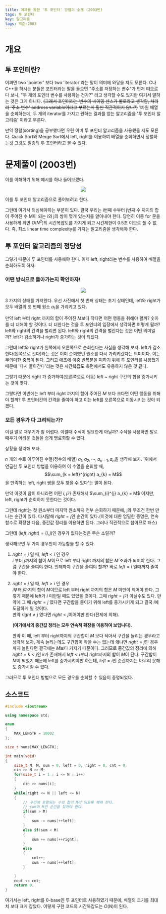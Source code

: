 ```yaml
---
title: 예제를 통한 '투 포인터' 방법의 소개 (2003번)
tags: 투 포인터
key: 알고리즘
tags: 백준-2003
---
```


# 개요

## 투 포인터란?

어쩌면 two 'pointer' 보다 two 'iterator'라는 말이 의미에 와닿을 지도 모른다. C나 C++을 하시는 분들은 포인터라는 말을 들으면 "주소를 저장하는 변수"가 먼저 떠오르다 보니, "두 개의 포인터 변수를 사용하는 건가?" 라고 생각할 수도 있지만 여기서 말하는 것은 그게 아니다. ~~(그래서 포인터라는 변수의 네이밍 센스가 별로라고 생각함, 차라리 '주소 변수' address variable이라고 부르는게 훨씬 직관적이지 않나?)~~ 1차원 배열을 순회하는데, 두 개의 iterator를 가지고 원하는 결과를 얻는 알고리즘을 '투 포인터 알고리즘' 이라고 부른다.  

만약 정렬(sorting)을 공부했다면 우린 이미 투 포인터 알고리즘을 사용했을 지도 모른다. Quick Sort와 Merge Sort에서 left, right를 이용하여 배열을 순회하면서 정렬하는것 그것도 일종의 투 포인터라고 볼 수 있다.


# 문제풀이 (2003번)

이를 이해하기 위해 예시를 하나 들어보겠다.

<center><img src="/image/2021-01-30/2003.png"></center>

이를 투 포인터 알고리즘으로 풀어보려고 한다.  

그런데 여기서 의심해야하는 부분이 있다. 결국 우리는 i번째 수부터 j번째 수 까지의 합이 주어진 수 M이 되는 i와 j의 쌍이 몇개 있는지를 알아내야 한다. 당연히 이중 for 문을 사용하게 되면 $O(N^{2})$의 시간복잡도를 가지게 되고 시간제한이 0.5초 이므로 풀 수 없다. 즉, 최소 linear time complexity를 가지는 알고리즘을 생각해야 한다.  

## 투 포인터 알고리즘의 정당성

그렇기 때문에 투 포인터를 사용해야 한다. 이제 left, right라는 변수를 사용하여 배열을 순회하도록 하자.

### 어떤 방식으로 돌아가는지 확인하자!

<center><img src="/image/2021-01-30/tp_ex.jpeg"></center>

3 가지의 상태를 가져왔다. 우선 사진에서 첫 번째 상태는 초기 상태인데, left와 right가 모두 배열의 첫 번째 원소 $a_{1}$을 가리키고 있다.  

만약 left 부터 right 까지의 합이 주어진 $M$보다 작다면 어떤 행동을 취해야 할까? 숫자를 더 더해야 할 것이다. 더 더한다는 것을 투 포인터의 입장에서 생각하면 어떻게 될까? left와 right의 간격을 벌리면 된다. left와 right의 간격을 벌린다는 것은 어떤 의미일까? left가 감소하거나 right가 증가하는 것이 되겠다.  

그런데 left와 right가 왼쪽에서 오른쪽으로 순회한다는 사실을 생각해 보자. left가 감소한다(왼쪽으로 간다)라는 것은 이미 순회했던 원소를 다시 가리키겠다는 의미이다. 이는 무의미한 중복이 된다. 그리고 애초에 이중 반복분을 피하기 위해 투 포인터를 사용했기 때문에 '다시 돌아간다'라는 것은 시간복잡도 측면에서도 유용하지 않은 것 같다.  

그렇기 때문에 right 가 증가하여(오른쪽으로 이동) left ~ right 구간의 합을 증가시키는 것이 맞다.  

그렇다면 이번에는 left 부터 right 까지의 합이 주어진 $M$ 보다 크다면 어떤 행동을 취해야 할까? 투 포인터간의 간격을 줄여야 하고 이는 left를 오른쪽으로 이동시키는 것이 되겠다.  

### 모든 경우가 다 고려되는가?

이걸 말로 때우기가 참 어렵다. 이럴때 수식이 필요한게 아닐까? 수식을 사용하면 말로 때우기 어려운 것들을 쉽게 명료화할 수 있다.  

상황을 정리해 보자.  

$n$ 개의 수로 이루어진 수열(정수의 배열) $a_{1}, a_{2}, \cdots , a_{n-1}, a_{n}$을 생각해 보자. '위에서 언급한 투 포인터 방법을 이용하여 이 수열을 순회할 때, $$\sum_{k = left}^{right} a_{k} = M$$
을 만족하는 left, right 쌍을 모두 찾을 수 있다'는 말이 된다.  

만약 이것이 참이 아니라면 어떤 $i, j$가 존재해서 $\sum_{i}^{j} a_{k} = M$ 이지만, left, right가 순회하지 못한다는 것이다.  

그런데 right는 첫 원소부터 마지막 원소까지 전부 순회하기 때문에, j와 무조건 한번 만나는 순간이 있다. 다시말해 $right = j$인 순간이 있다.(이것에 대한 엄밀한 증명은, 연속함수로 확장한 다음, 중간값 정리를 이용하면 된다. 그러나 직관적으로 참이므로 패스)  

그런데 $(left, right) = (i, j)$인 경우가 없다는것은 무슨 소릴까?  

생각해보면 두 가지 경우만이 가능함을 할 수 있다.  

1. $right = j$ 일 때, $left < i$ 인 경우  
    $i$ 부터 $j$까지의 합이 $M$이므로 left 부터 right 까지의 합은 $M$ 초과가 되어야 한다. 그럼 구간을 줄여야 한다. 언제까지 구간을 줄여야 할까? 바로 $left = i$ 일때까지 줄여야 한다.

2. $right = j$ 일 때, $left > i$ 인 경우  
    $i$부터 $j$까지의 합이 $M$이므로 left 부터 right 까지의 합은 $M$ 미만이 되어야 한다. 그렇기 때문에 left가 $i$ 미만일 때도 있었을 것이다. 그때 $right = j$가 아닐수도 있다. 만약에 그 때 $right = j$ 였다면 구간합을 줄이기 위해 left를 증가시키게 되고 결국 $i$에 도달하게 될 것이다.  
    만약 $right \neq j$ 였다면 $right < j$이어야만 한다(전제에 의해).  

    **(여기에서의 중간값 정리는 모두 연속적 확장을 이용하여 보입니다).**  

    만약 이 때, left 부터 right까지의 구간합이 $M$ 보다 작아서 구간을 늘리는 경우라고 생각해 보자, 계속 늘리는데도 구간합이 작을 수는 없는데 왜냐면 $right = j$인 경우까지 늘린다면 결국에는 $M$보다 커지기 때문이다. 그러므로 중간값의 정리에 의해 $right = k < j$인 $k$가 존재해서 $left < i$부터 right까지의 합이 $M$이 된다. 구간합이 $M$이 되었기 때문에 left를 증가시켜야만 하는데, $left = i$인 순간까지는 아무리 못해도 증가시킬 수 있다.  

그러므로 투 포인터 방법으로 모든 경우를 순회할 수 있음이 증명되었다.  

## 소스코드
```cpp
#include <iostream>

using namespace std;

enum
{
    MAX_LENGTH = 10002
};

size_t nums[MAX_LENGTH];

int main(void)
{
    size_t N, M, sum = 0, left = 0, right = 0, cnt = 0;
    cin >> N >> M;
    for(size_t i = 1 ; i <= N ; i++)
    {
        cin >> nums[i];
    }
    while(right <= N || left <= N)
    {
        // 구간에 포함되는 수의 합이 M이 되도록 해야 한다.
        // sum이 M인 순간을 찾아야 한다.
        if(sum > M)
        {
            sum -= nums[++left];
        }
        else if(sum < M)
        {
            sum += nums[++right];
        }
        else
        {
            cnt++;
            sum -= nums[++left];
        }

    }
    cout << cnt;
    return 0;
}
```
여기서는 left, right를 0-base인 투 포인터로 사용하였기 때문에, 배열의 크기를 최대치 보다 크게 잡았다. 이렇게 구한 코드의 시간복잡도는 $O(N)$이 된다.